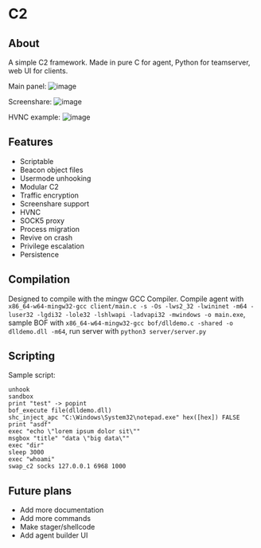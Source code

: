 # C2
## About
A simple C2 framework. Made in pure C for agent, Python for teamserver, web UI for clients.

Main panel:
![image](https://github.com/fern89/C2/assets/139056562/6de6d91e-4a50-41a5-8624-0b0500601e84)

Screenshare:
![image](https://github.com/fern89/C2/assets/139056562/7ed0d20d-8136-4c30-b4e0-8022051995cf)

HVNC example:
![image](https://github.com/fern89/C2/assets/139056562/d767750d-70af-49a7-8980-4eb1f15ee695)


## Features
- Scriptable
- Beacon object files
- Usermode unhooking
- Modular C2
- Traffic encryption
- Screenshare support
- HVNC
- SOCK5 proxy
- Process migration
- Revive on crash
- Privilege escalation
- Persistence

## Compilation
Designed to compile with the mingw GCC Compiler. Compile agent with `x86_64-w64-mingw32-gcc client/main.c -s -Os -lws2_32 -lwininet -m64 -luser32 -lgdi32 -lole32 -lshlwapi -ladvapi32 -mwindows -o main.exe`, sample BOF with `x86_64-w64-mingw32-gcc bof/dlldemo.c -shared -o dlldemo.dll -m64`, run server with `python3 server/server.py`

## Scripting
Sample script:
```
unhook
sandbox
print "test" -> popint
bof_execute file(dlldemo.dll)
shc_inject_apc "C:\Windows\System32\notepad.exe" hex([hex]) FALSE
print "asdf"
exec "echo \"lorem ipsum dolor sit\""
msgbox "title" "data \"big data\""
exec "dir"
sleep 3000
exec "whoami"
swap_c2 socks 127.0.0.1 6968 1000
```

## Future plans
- Add more documentation
- Add more commands
- Make stager/shellcode
- Add agent builder UI
